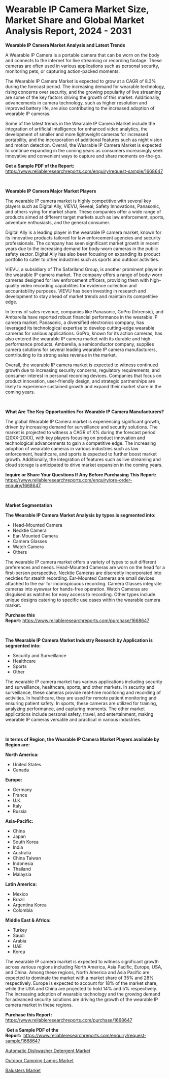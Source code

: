 <p><h1>Wearable IP Camera Market Size, Market Share and Global Market Analysis Report, 2024 - 2031</h1></p><p><strong>Wearable IP Camera Market Analysis and Latest Trends</strong></p>
<p><p>A Wearable IP Camera is a portable camera that can be worn on the body and connects to the internet for live streaming or recording footage. These cameras are often used in various applications such as personal security, monitoring pets, or capturing action-packed moments.</p><p>The Wearable IP Camera Market is expected to grow at a CAGR of 8.3% during the forecast period. The increasing demand for wearable technology, rising concerns over security, and the growing popularity of live streaming are some of the key factors driving the growth of this market. Additionally, advancements in camera technology, such as higher resolution and improved battery life, are also contributing to the increased adoption of wearable IP cameras.</p><p>Some of the latest trends in the Wearable IP Camera Market include the integration of artificial intelligence for enhanced video analytics, the development of smaller and more lightweight cameras for increased portability, and the incorporation of additional features such as night vision and motion detection. Overall, the Wearable IP Camera Market is expected to continue expanding in the coming years as consumers increasingly seek innovative and convenient ways to capture and share moments on-the-go.</p></p>
<p><strong>Get a Sample PDF of the Report:&nbsp;</strong> <a href="https://www.reliableresearchreports.com/enquiry/request-sample/1668647">https://www.reliableresearchreports.com/enquiry/request-sample/1668647</a></p>
<p>&nbsp;</p>
<p><strong>Wearable IP Camera Major Market Players</strong></p>
<p><p>The wearable IP camera market is highly competitive with several key players such as Digital Ally, VIEVU, Reveal, Safety Innovations, Panasonic, and others vying for market share. These companies offer a wide range of products aimed at different target markets such as law enforcement, sports, adventure enthusiasts, and the general consumer.</p><p>Digital Ally is a leading player in the wearable IP camera market, known for its innovative products tailored for law enforcement agencies and security professionals. The company has seen significant market growth in recent years due to the increasing demand for body-worn cameras in the public safety sector. Digital Ally has also been focusing on expanding its product portfolio to cater to other industries such as sports and outdoor activities.</p><p>VIEVU, a subsidiary of The Safariland Group, is another prominent player in the wearable IP camera market. The company offers a range of body-worn cameras designed for law enforcement officers, providing them with high-quality video recording capabilities for evidence collection and accountability purposes. VIEVU has been investing in research and development to stay ahead of market trends and maintain its competitive edge.</p><p>In terms of sales revenue, companies like Panasonic, GoPro (Intrensic), and Ambarella have reported robust financial performance in the wearable IP camera market. Panasonic, a diversified electronics company, has leveraged its technological expertise to develop cutting-edge wearable cameras for various applications. GoPro, known for its action cameras, has also entered the wearable IP camera market with its durable and high-performance products. Ambarella, a semiconductor company, supplies camera solutions for several leading wearable IP camera manufacturers, contributing to its strong sales revenue in the market.</p><p>Overall, the wearable IP camera market is expected to witness continued growth due to increasing security concerns, regulatory requirements, and consumer interest in personal recording devices. Companies that focus on product innovation, user-friendly design, and strategic partnerships are likely to experience sustained growth and expand their market share in the coming years.</p></p>
<p>&nbsp;</p>
<p><strong>What Are The Key Opportunities For Wearable IP Camera Manufacturers?</strong></p>
<p><p>The global Wearable IP Camera market is experiencing significant growth, driven by increasing demand for surveillance and security solutions. The market is projected to witness a CAGR of X% during the forecast period (20XX-20XX), with key players focusing on product innovation and technological advancements to gain a competitive edge. The increasing adoption of wearable cameras in various industries such as law enforcement, healthcare, and sports is expected to further boost market growth. Additionally, the integration of features such as live streaming and cloud storage is anticipated to drive market expansion in the coming years.</p></p>
<p><strong>Inquire or Share Your Questions If Any Before Purchasing This Report:</strong> <a href="https://www.reliableresearchreports.com/enquiry/pre-order-enquiry/1668647">https://www.reliableresearchreports.com/enquiry/pre-order-enquiry/1668647</a></p>
<p>&nbsp;</p>
<p><strong>Market Segmentation</strong></p>
<p><strong>The Wearable IP Camera Market Analysis by types is segmented into:</strong></p>
<p><ul><li>Head-Mounted Camera</li><li>Necktie Camera</li><li>Ear-Mounted Camera</li><li>Camera Glasses</li><li>Watch Camera</li><li>Others</li></ul></p>
<p><p>The wearable IP camera market offers a variety of types to suit different preferences and needs. Head-Mounted Cameras are worn on the head for a first-person perspective. Necktie Cameras are discreetly incorporated into neckties for stealth recording. Ear-Mounted Cameras are small devices attached to the ear for inconspicuous recording. Camera Glasses integrate cameras into eyewear for hands-free operation. Watch Cameras are disguised as watches for easy access to recording. Other types include unique designs catering to specific use cases within the wearable camera market.</p></p>
<p><strong>Purchase this Report:&nbsp;</strong><a href="https://www.reliableresearchreports.com/purchase/1668647">https://www.reliableresearchreports.com/purchase/1668647</a></p>
<p>&nbsp;</p>
<p><strong>The Wearable IP Camera Market Industry Research by Application is segmented into:</strong></p>
<p><ul><li>Security and Surveillance</li><li>Healthcare</li><li>Sports</li><li>Other</li></ul></p>
<p><p>The wearable IP camera market has various applications including security and surveillance, healthcare, sports, and other markets. In security and surveillance, these cameras provide real-time monitoring and recording of activities. In healthcare, they are used for remote patient monitoring and ensuring patient safety. In sports, these cameras are utilized for training, analyzing performance, and capturing moments. The other market applications include personal safety, travel, and entertainment, making wearable IP cameras versatile and practical in various industries.</p></p>
<p>&nbsp;</p>
<p><strong>In terms of Region, the Wearable IP Camera Market Players available by Region are:</strong></p>
<p>
    <p> <strong> North America: </strong>
        <ul>
            <li>United States</li>
            <li>Canada</li>
        </ul>
        </p> 
    <p> <strong> Europe: </strong>
        <ul>
            <li>Germany</li>
            <li>France</li>
            <li>U.K.</li>
            <li>Italy</li>
            <li>Russia</li>
        </ul>
        </p> 
    <p> <strong> Asia-Pacific: </strong>
        <ul>
            <li>China</li>
            <li>Japan</li>
            <li>South Korea</li>
            <li>India</li>
            <li>Australia</li>
            <li>China Taiwan</li>
            <li>Indonesia</li>
            <li>Thailand</li>
            <li>Malaysia</li>
        </ul>
        </p> 
    <p> <strong> Latin America: </strong>
        <ul>
            <li>Mexico</li>
            <li>Brazil</li>
            <li>Argentina Korea</li>
            <li>Colombia</li>
        </ul>
        </p> 
    <p> <strong> Middle East & Africa: </strong>
        <ul>
            <li>Turkey</li>
            <li>Saudi</li>
            <li>Arabia</li>
            <li>UAE</li>
            <li>Korea</li>
        </ul>
    </p>
    </p>
<p><p>The wearable IP camera market is expected to witness significant growth across various regions including North America, Asia Pacific, Europe, USA, and China. Among these regions, North America and Asia Pacific are expected to dominate the market with a market share of 35% and 28% respectively. Europe is expected to account for 18% of the market share, while the USA and China are projected to hold 14% and 5% respectively. The increasing adoption of wearable technology and the growing demand for advanced security solutions are driving the growth of the wearable IP camera market in these regions.</p></p>
<p><strong>Purchase this Report: </strong><a href="https://www.reliableresearchreports.com/purchase/1668647">https://www.reliableresearchreports.com/purchase/1668647</a></p>
<p>&nbsp;<strong>Get a Sample PDF of the Report:&nbsp;&nbsp;</strong><a href="https://www.reliableresearchreports.com/enquiry/request-sample/1668647">https://www.reliableresearchreports.com/enquiry/request-sample/1668647</a></p>
<p><strong></strong></p>
<p><p><a href="https://github.com/nancykennedykellievqfqt2/Market-Research-Report-List-1/blob/main/automatic-dishwasher-detergent-market.md">Automatic Dishwasher Detergent Market</a></p><p><a href="https://github.com/seekum/Market-Research-Report-List-1/blob/main/outdoor-camping-lamps-market.md">Outdoor Camping Lamps Market</a></p><p><a href="https://github.com/NorbertYates/Market-Research-Report-List-4/blob/main/balusters-market.md">Balusters Market</a></p></p>